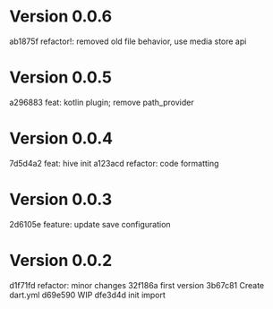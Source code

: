 # Version 0.0.6

ab1875f refactor!: removed old file behavior, use media store api

# Version 0.0.5

a296883 feat: kotlin plugin; remove path_provider

# Version 0.0.4

7d5d4a2 feat: hive init
a123acd refactor: code formatting

# Version 0.0.3

2d6105e feature: update save configuration

# Version 0.0.2

d1f71fd refactor: minor changes
32f186a first version
3b67c81 Create dart.yml
d69e590 WIP
dfe3d4d init import

